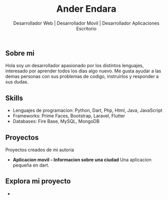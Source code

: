 <body>

  <header>
    <h1>Ander Endara</h1>
    <p> Desarrollador Web | Desarrollador Movil | Desarrollador Aplicaciones Escritorio </p>
  </header>

  <section>
    <h2>Sobre mi </h2>
    <p>
      Hola soy un desarrollador apasionado por los distintos lenguajes, interesado por aprender todos los dias algo nuevo.
      Me gusta ayudar a las demas personas con sus problemas de codigo, instruirlos y responder a sus dudas.
    </p>
  </section>

  <section>
    <h2>Skills</h2>
    <ul>
      <li>Lenguajes de programacion: Python, Dart, Php, Html, Java, JavaScript</li>
      <li>Frameworks: Prime Faces, Bootstrap, Laravel, Flutter</li>
      <li>Databases: Fire Base, MySQL, MongoDB</li>
    </ul>
  </section>

  <section>
    <h2>Proyectos</h2>
    <p> Proyectos creados de mi autoria </p>
    <ul>
      <li>
        <strong> Aplicacion movil - Informacion sobre una ciudad </strong> Una aplicacion pequeña en dart.
      </li>
    </ul>
  </section>

  <section>
    <h2> Explora mi proyecto</h2>
    <p></p>
    <ul>
      <li><a href="https://github.com/ander24508e/code-tech/tree/master"></li>
    </ul>
  </section>
